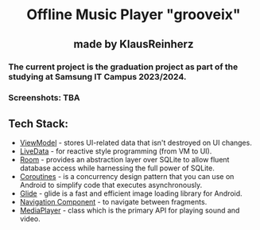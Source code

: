 <h1 align="center">Offline Music Player "grooveix"</h1>
<h2 align="center">made by KlausReinherz</h2>
<h3 align="left">The current project is the graduation project as part of the studying at Samsung IT Campus 2023/2024.</h3>

<h3 align="left">Screenshots: TBA</h3>


## Tech Stack:
* [ViewModel][1] - stores UI-related data that isn't destroyed on UI changes. 
* [LiveData][2] - for reactive style programming (from VM to UI).
* [Room][3] - provides an abstraction layer over SQLite to allow fluent database access while harnessing the full power of SQLite.
* [Coroutines][4] - is a concurrency design pattern that you can use on Android to simplify code that executes asynchronously.
* [Glide][5] - glide is a fast and efficient image loading library for Android.
* [Navigation Component][6] - to navigate between fragments.
* [MediaPlayer][7] - class which is the primary API for playing sound and video.


[1]: https://developer.android.com/topic/libraries/architecture/viewmodel
[2]: https://developer.android.com/topic/libraries/architecture/livedata
[3]: https://developer.android.com/training/data-storage/room
[4]: https://kotlinlang.org/docs/coroutines-overview.html
[5]: https://bumptech.github.io/glide/
[6]: https://developer.android.com/guide/navigation/navigation-getting-started/
[7]: https://developer.android.com/media/platform/mediaplayer
